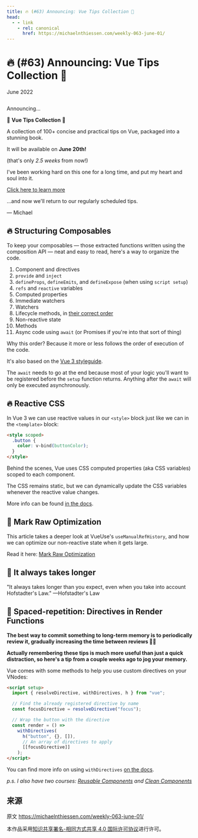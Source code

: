 ```yaml
---
title: 🔥 (#63) Announcing: Vue Tips Collection 🎉
head:
  - - link
    - rel: canonical
      href: https://michaelnthiessen.com/weekly-063-june-01/
---
```


# 🔥 (#63) Announcing: Vue Tips Collection 🎉

June 2022

![]()

Announcing...

🎉 **Vue Tips Collection** 🎉

A collection of 100+ concise and practical tips on Vue, packaged into a stunning book.

It will be available on **June 20th!**

(that's only _2.5 weeks_ from now!)

I've been working hard on this one for a long time, and put my heart and soul into it.

[Click here to learn more](/vue-tips-collection)

...and now we'll return to our regularly scheduled tips.

— Michael

## 🔥 Structuring Composables

To keep your composables — those extracted functions written using the composition API — neat and easy to read, here's a way to organize the code.

1. Component and directives
2. `provide` and `inject`
3. `defineProps`, `defineEmits`, and `defineExpose` (when using `script setup`)
4. `refs` and `reactive` variables
5. Computed properties
6. Immediate watchers
7. Watchers
8. Lifecycle methods, in [their correct order](https://v3.vuejs.org/guide/composition-api-lifecycle-hooks.html)
9. Non-reactive state
10. Methods
11. Async code using `await` (or Promises if you're into that sort of thing)

Why this order? Because it more or less follows the order of execution of the code.

It's also based on the [Vue 3 styleguide](https://v3.vuejs.org/style-guide/#component-instance-options-order-recommended).

The `await` needs to go at the end because most of your logic you'll want to be registered before the `setup` function returns. Anything after the `await` will only be executed asynchronously.

## 🔥 Reactive CSS

In Vue 3 we can use reactive values in our `<style>` block just like we can in the `<template>` block:

```html
<style scoped>
  .button {
    color: v-bind(buttonColor);
  }
</style>
```

Behind the scenes, Vue uses CSS computed properties (aka CSS variables) scoped to each component.

The CSS remains static, but we can dynamically update the CSS variables whenever the reactive value changes.

More info can be found [in the docs](https://v3.vuejs.org/api/sfc-style.html#state-driven-dynamic-css).

## 📜 Mark Raw Optimization

This article takes a deeper look at VueUse's `useManualRefHistory`, and how we can optimize our non-reactive state when it gets large.

Read it here: [Mark Raw Optimization](https://patak.dev/vue/mark-raw-optimization.html)

## 💬 It always takes longer

"It always takes longer than you expect, even when you take into account Hofstadter's Law." —Hofstadter's Law

## 🧠 Spaced-repetition: Directives in Render Functions

**The best way to commit something to long-term memory is to periodically review it, gradually increasing the time between reviews 👨‍🔬**

**Actually remembering these tips is much more useful than just a quick distraction, so here's a tip from a couple weeks ago to jog your memory.**

Vue comes with some methods to help you use custom directives on your VNodes:

```html
<script setup>
  import { resolveDirective, withDirectives, h } from "vue";

  // Find the already registered directive by name
  const focusDirective = resolveDirective("focus");

  // Wrap the button with the directive
  const render = () =>
    withDirectives(
      h("button", {}, []),
      // An array of directives to apply
      [[focusDirective]]
    );
</script>
```

You can find more info on using `withDirectives` [on the docs](https://v3.vuejs.org/api/global-api.html#withdirectives).

_p.s. I also have two courses: [Reusable Components](https://michaelnthiessen.com/reusable-components) and [Clean Components](https://michaelnthiessen.com/clean-components)_

## 来源

原文 https://michaelnthiessen.com/weekly-063-june-01/

本作品采用[知识共享署名-相同方式共享 4.0 国际许可协议](http://creativecommons.org/licenses/by-sa/4.0/)进行许可。

